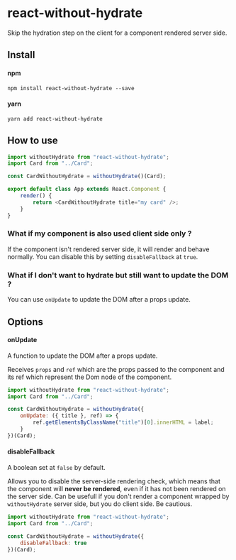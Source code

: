 # react-without-hydrate

Skip the hydration step on the client for a component rendered server side.

## Install

#### npm

```
npm install react-without-hydrate --save
```

#### yarn

```
yarn add react-without-hydrate
```

## How to use

```js
import withoutHydrate from "react-without-hydrate";
import Card from "../Card";

const CardWithoutHydrate = withoutHydrate()(Card);

export default class App extends React.Component {
    render() {
        return <CardWithoutHydrate title="my card" />;
    }
}
```

### What if my component is also used client side only ?

If the component isn't rendered server side, it will render and behave normally. You can disable this by setting `disableFallback` at `true`.

### What if I don't want to hydrate but still want to update the DOM ?

You can use `onUpdate` to update the DOM after a props update.

## Options

#### onUpdate

A function to update the DOM after a props update.

Receives `props` and `ref` which are the props passed to the component and its ref which represent the Dom node of the component.

```js
import withoutHydrate from "react-without-hydrate";
import Card from "../Card";

const CardWithoutHydrate = withoutHydrate({
    onUpdate: ({ title }, ref) => {
        ref.getElementsByClassName("title")[0].innerHTML = label;
    }
})(Card);
```

#### disableFallback

A boolean set at `false` by default.

Allows you to disable the server-side rendering check, which means that the component will **never be rendered**, even if it has not been rendered on the server side. Can be usefull if you don't render a component wrapped by `withoutHydrate` server side, but you do client side. Be cautious.

```js
import withoutHydrate from "react-without-hydrate";
import Card from "../Card";

const CardWithoutHydrate = withoutHydrate({
    disableFallback: true
})(Card);
```
